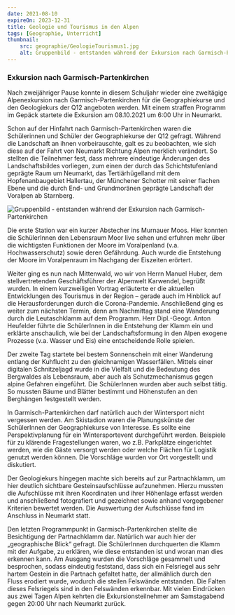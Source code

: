 ```yaml
---
date: 2021-08-10
expireOn: 2023-12-31
title: Geologie und Tourismus in den Alpen
tags: [Geographie, Unterricht]
thumbnail: 
    src: geographie/GeologieTourismus1.jpg
    alt: Gruppenbild - entstanden während der Exkursion nach Garmisch-Partenkirchen
---
```


### Exkursion nach Garmisch-Partenkirchen

Nach zweijähriger Pause konnte in diesem Schuljahr wieder eine zweitägige Alpenexkursion nach Garmisch-Partenkirchen für die Geographiekurse und den Geologiekurs der Q12 angeboten werden. Mit einem straffen Programm im Gepäck startete die Exkursion am 08.10.2021 um 6:00 Uhr in Neumarkt.

Schon auf der Hinfahrt nach Garmisch-Partenkirchen waren die Schülerinnen und Schüler der Geographiekurse der Q12 gefragt. Während die Landschaft an ihnen vorbeirauschte, galt es zu beobachten, wie sich diese auf der Fahrt von Neumarkt Richtung Alpen merklich verändert. So stellten die Teilnehmer fest, dass mehrere eindeutige Änderungen des Landschaftsbildes vorliegen, zum einen der durch das Schichtstufenland geprägte Raum um Neumarkt, das Tertiärhügelland mit dem Hopfenanbaugebiet Hallertau, der Münchener Schotter mit seiner flachen Ebene und die durch End- und Grundmoränen geprägte Landschaft der Voralpen ab Starnberg.

![Gruppenbild - entstanden während der Exkursion nach Garmisch-Partenkirchen](/images/geographie/GeologieTourismus1.jpg)

Die erste Station war ein kurzer Abstecher ins Murnauer Moos. Hier konnten die SchülerInnen den Lebensraum Moor live sehen und erfuhren mehr über die wichtigsten Funktionen der Moore im Voralpenland (v.a. Hochwasserschutz) sowie deren Gefährdung. Auch wurde die Entstehung der Moore im Voralpenraum im Nachgang der Eiszeiten erörtert.

Weiter ging es nun nach Mittenwald, wo wir von Herrn Manuel Huber, dem stellvertretenden Geschäftsführer der Alpenwelt Karwendel, begrüßt wurden. In einem kurzweiligen Vortrag erläuterte er die aktuellen Entwicklungen des Tourismus in der Region – gerade auch im Hinblick auf die Herausforderungen durch die Corona-Pandemie. Anschließend ging es weiter zum nächsten Termin, denn am Nachmittag stand eine Wanderung durch die Leutaschklamm auf dem Programm. Herr Dipl.-Geogr. Anton Heufelder führte die SchülerInnen in die Entstehung der Klamm ein und erklärte anschaulich, wie bei der Landschaftsformung in den Alpen exogene Prozesse (v.a. Wasser und Eis) eine entscheidende Rolle spielen.

Der zweite Tag startete bei bestem Sonnenschein mit einer Wanderung entlang der Kuhflucht zu den gleichnamigen Wasserfällen. Mittels einer digitalen Schnitzeljagd wurde in die Vielfalt und die Bedeutung des Bergwaldes als Lebensraum, aber auch als Schutzmechanismus gegen alpine Gefahren eingeführt. Die SchülerInnen wurden aber auch selbst tätig. So mussten Bäume und Blätter bestimmt und Höhenstufen an den Berghängen festgestellt werden.

In Garmisch-Partenkirchen darf natürlich auch der Wintersport nicht vergessen werden. Am Skistadion waren die Planungskünste der SchülerInnen der Geographiekurse von Interesse. Es sollte eine Perspektivplanung für ein Wintersportevent durchgeführt werden. Beispiele für zu klärende Fragestellungen waren, wo z.B. Parkplätze eingerichtet werden, wie die Gäste versorgt werden oder welche Flächen für Logistik genutzt werden können. Die Vorschläge wurden vor Ort vorgestellt und diskutiert. 

Der Geologiekurs hingegen machte sich bereits auf zur Partnachklamm, um hier deutlich sichtbare Gesteinsaufschlüsse aufzunehmen. Hierzu mussten die Aufschlüsse mit ihren Koordinaten und ihrer Höhenlage erfasst werden und anschließend fotografiert und gezeichnet sowie anhand vorgegebener Kriterien bewertet werden. Die Auswertung der Aufschlüsse fand im Anschluss in Neumarkt statt.

Den letzten Programmpunkt in Garmisch-Partenkirchen stellte die Besichtigung der Partnachklamm dar. Natürlich war auch hier der „geographische Blick“ gefragt. Die SchülerInnen durchquerten die Klamm mit der Aufgabe, zu erklären, wie diese entstanden ist und woran man dies erkennen kann. Am Ausgang wurden die Vorschläge gesammelt und besprochen, sodass eindeutig feststand, dass sich ein Felsriegel aus sehr hartem Gestein in die Partnach gefaltet hatte, der allmählich durch den Fluss erodiert wurde, wodurch die steilen Felswände entstanden. Die Falten dieses Felsriegels sind in den Felswänden erkennbar. Mit vielen Eindrücken aus zwei Tagen Alpen kehrten die Exkursionsteilnehmer am Samstagabend gegen 20:00 Uhr nach Neumarkt zurück.

